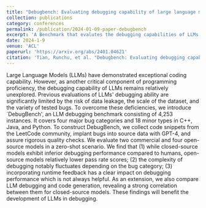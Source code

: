 ```yaml
---
title: "Debugbench: Evaluating debugging capability of large language models"
collection: publications
category: conferences
permalink: /publication/2024-01-09-paper-debugbench
excerpt: 'A Benchmark that evalutes the debugging capabilities of LLMs.'
date: 2024-1-9
venue: 'ACL'
paperurl: 'https://arxiv.org/abs/2401.04621'
citation: 'Tian, Runchu, et al. "Debugbench: Evaluating debugging capability of large language models." arXiv preprint arXiv:2401.04621 (2024).'
---
```


Large Language Models (LLMs) have demonstrated exceptional coding capability. However, as another critical component of programming proficiency, the debugging capability of LLMs remains relatively unexplored. Previous evaluations of LLMs' debugging ability are significantly limited by the risk of data leakage, the scale of the dataset, and the variety of tested bugs. To overcome these deficiencies, we introduce `DebugBench', an LLM debugging benchmark consisting of 4,253 instances. It covers four major bug categories and 18 minor types in C++, Java, and Python. To construct DebugBench, we collect code snippets from the LeetCode community, implant bugs into source data with GPT-4, and assure rigorous quality checks. We evaluate two commercial and four open-source models in a zero-shot scenario. We find that (1) while closed-source models exhibit inferior debugging performance compared to humans, open-source models relatively lower pass rate scores; (2) the complexity of debugging notably fluctuates depending on the bug category; (3) incorporating runtime feedback has a clear impact on debugging performance which is not always helpful. As an extension, we also compare LLM debugging and code generation, revealing a strong correlation between them for closed-source models. These findings will benefit the development of LLMs in debugging.
